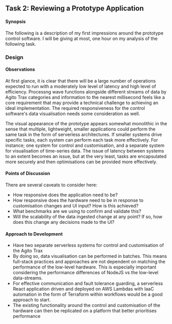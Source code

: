 ## Task 2: Reviewing a Prototype Application


#### Synopsis
The following is a description of my first impressions around the prototype control software. I will be giving at most, one hour on my analysis of the following task.


### Design

#### Observations
At first glance, it is clear that there will be a large number of operations expected to run with a moderately low level of latency and high level of efficiency. Processng wave functions alongside different streams of data by Agito Trax categories and information to the nearest millisecond feels like a core requirement that may provide a technical challenge to achieving an ideal implementation.
The required responsiveness for the control software's data visualisation needs some consideration as well. 

The visual appearance of the prototype appears somewhat monolithic in the sense that multiple, lightweight, smaller applications could perform the same task in the form of serverless architectures. If smaller systems drive specific tasks, each system can perform each task more effectively. For instance; one system for control and customisation, and a separate system for visualisation of time-series data. The issue of latency between systems to an extent becomes an issue, but at the very least, tasks are encapsulated more securely and then optimisations can be provided more effectively. 

#### Points of Discussion
There are several caveats to consider here:
- How responsive does the application need to be?
- How responsive does the hardware need to be in response to customisation changes and UI input? How is this achieved?
- What benchmarks are we using to confirm and validate this?
- Will the scalability of the data ingested change at any point? If so, how does this change any decisions made to the UI? 


#### Approach to Development
- Have two separate serverless systems for control and customisation of the Agito Trax
- By doing so, data visualisation can be performed in batches. This means full-stack practices and approaches are not dependent on matching the performance of the low-level hardware. This is especially important considering the performance differences of NodeJS vs the low-level data-streams.
- For effective communication and fault tolerance guarding, a serverless React application driven and deployed on AWS Lambdas with IaaC automation in the form of Terraform within workflows would be a good approach to start. 
- The existing functionality around the control and customisation of the hardware can then be replicated on a platform that better prioritises performance